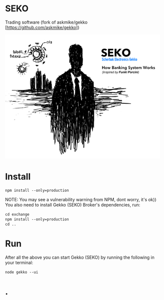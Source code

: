 # SEKO

Trading software (fork of askmike/gekko [https://github.com/askmike/gekko])

![SEKO](web/vue/public/static/gekko.jpg)


# Install

    npm install --only=production

NOTE: You may see a vulnerability warning from NPM, dont worry, it's ok))
You also need to install Gekko (SEKO) Broker's dependencies, run:

    cd exchange
    npm install --only=production
    cd ..


# Run

After all the above you can start Gekko (SEKO) by running the following in your terminal:

    node gekko --ui


# .